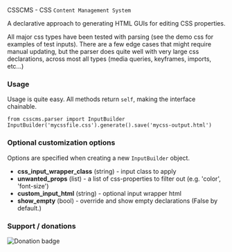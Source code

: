 CSSCMS - CSS `Content Management System`

A declarative approach to generating HTML GUIs for editing CSS properties.

All major css types have been tested with parsing (see the demo css for examples of test inputs). There are a few edge cases that might require manual updating, but the parser does quite well with very large css declarations, across most all types (media queries, keyframes, imports, etc...)

### Usage

Usage is quite easy. All methods return ```self```, making the interface chainable.

```
from csscms.parser import InputBuilder
InputBuilder('mycssfile.css').generate().save('mycss-output.html')
```

### Optional customization options

Options are specified when creating a new ```InputBuilder``` object.

* **css_input_wrapper_class** (string) - input class to apply
* **unwanted_props** (list) - a list of css-properties to filter out (e.g. 'color', 'font-size')
* **custom_input_html** (string) - optional input wrapper html
* **show_empty** (bool) - override and show empty declarations (False by default.)

### Support / donations
![Donation badge](https://img.shields.io/gratipay/christabor.svg)
